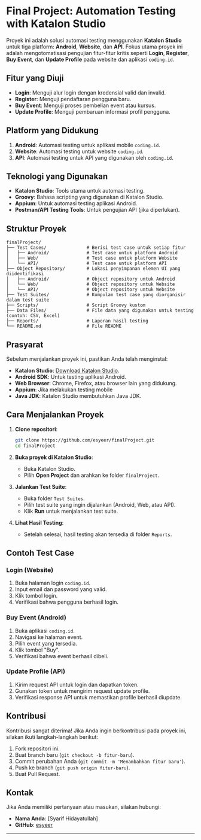 # Final Project: Automation Testing with Katalon Studio
 
Proyek ini adalah solusi automasi testing menggunakan **Katalon Studio** untuk tiga platform: **Android**, **Website**, dan **API**. Fokus utama proyek ini adalah mengotomatisasi pengujian fitur-fitur kritis seperti **Login**, **Register**, **Buy Event**, dan **Update Profile** pada website dan aplikasi `coding.id`.

## Fitur yang Diuji

- **Login**: Menguji alur login dengan kredensial valid dan invalid.
- **Register**: Menguji pendaftaran pengguna baru.
- **Buy Event**: Menguji proses pembelian event atau kursus.
- **Update Profile**: Menguji pembaruan informasi profil pengguna.

## Platform yang Didukung

1. **Android**: Automasi testing untuk aplikasi mobile `coding.id`.
2. **Website**: Automasi testing untuk website `coding.id`.
3. **API**: Automasi testing untuk API yang digunakan oleh `coding.id`.

## Teknologi yang Digunakan

- **Katalon Studio**: Tools utama untuk automasi testing.
- **Groovy**: Bahasa scripting yang digunakan di Katalon Studio.
- **Appium**: Untuk automasi testing aplikasi Android.
- **Postman/API Testing Tools**: Untuk pengujian API (jika diperlukan).

## Struktur Proyek

```
finalProject/
├── Test Cases/               # Berisi test case untuk setiap fitur
│   ├── Android/              # Test case untuk platform Android
│   ├── Web/                  # Test case untuk platform Website
│   └── API/                  # Test case untuk platform API
├── Object Repository/        # Lokasi penyimpanan elemen UI yang diidentifikasi
│   ├── Android/              # Object repository untuk Android
│   └── Web/                  # Object repository untuk Website
│   └── API/                  # Object repository untuk Website
├── Test Suites/              # Kumpulan test case yang diorganisir dalam test suite
├── Scripts/                  # Script Groovy kustom
├── Data Files/               # File data yang digunakan untuk testing (contoh: CSV, Excel)
├── Reports/                  # Laporan hasil testing
└── README.md                 # File README
```

## Prasyarat

Sebelum menjalankan proyek ini, pastikan Anda telah menginstal:

- **Katalon Studio**: [Download Katalon Studio](https://katalon.com/download/).
- **Android SDK**: Untuk testing aplikasi Android.
- **Web Browser**: Chrome, Firefox, atau browser lain yang didukung.
- **Appium**: Jika melakukan testing mobile
- **Java JDK**: Katalon Studio membutuhkan Java JDK.

## Cara Menjalankan Proyek

1. **Clone repositori**:
   ```bash
   git clone https://github.com/esyeer/finalProject.git
   cd finalProject
   ```

2. **Buka proyek di Katalon Studio**:
   - Buka Katalon Studio.
   - Pilih **Open Project** dan arahkan ke folder `finalProject`.

3. **Jalankan Test Suite**:
   - Buka folder `Test Suites`.
   - Pilih test suite yang ingin dijalankan (Android, Web, atau API).
   - Klik **Run** untuk menjalankan test suite.

4. **Lihat Hasil Testing**:
   - Setelah selesai, hasil testing akan tersedia di folder `Reports`.

## Contoh Test Case

### Login (Website)
1. Buka halaman login `coding.id`.
2. Input email dan password yang valid.
3. Klik tombol login.
4. Verifikasi bahwa pengguna berhasil login.

### Buy Event (Android)
1. Buka aplikasi `coding.id`.
2. Navigasi ke halaman event.
3. Pilih event yang tersedia.
4. Klik tombol "Buy".
5. Verifikasi bahwa event berhasil dibeli.

### Update Profile (API)
1. Kirim request API untuk login dan dapatkan token.
2. Gunakan token untuk mengirim request update profile.
3. Verifikasi response API untuk memastikan profile berhasil diupdate.

## Kontribusi

Kontribusi sangat diterima! Jika Anda ingin berkontribusi pada proyek ini, silakan ikuti langkah-langkah berikut:

1. Fork repositori ini.
2. Buat branch baru (`git checkout -b fitur-baru`).
3. Commit perubahan Anda (`git commit -m 'Menambahkan fitur baru'`).
4. Push ke branch (`git push origin fitur-baru`).
5. Buat Pull Request.


## Kontak

Jika Anda memiliki pertanyaan atau masukan, silakan hubungi:

- **Nama Anda**: [Syarif Hidayatullah]  
- **GitHub**: [esyeer](https://github.com/esyeer)  

---
